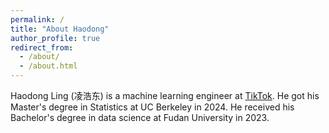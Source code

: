 ```yaml
---
permalink: /
title: "About Haodong"
author_profile: true
redirect_from: 
  - /about/
  - /about.html
---
```


Haodong Ling (凌浩东) is a machine learning engineer at [TikTok](https://www.tiktok.com/about?lang=en). He got his Master's degree in Statistics at UC Berkeley in 2024. He received his Bachelor's degree in data science at Fudan University in 2023.
